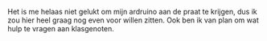 Het is me helaas niet gelukt om mijn ardruino aan de praat te krijgen, dus ik zou hier heel graag nog even voor willen zitten.
Ook ben ik van plan om wat hulp te vragen aan klasgenoten.
